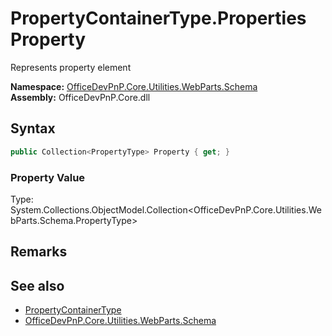 # PropertyContainerType.Properties Property
 Represents property element   

**Namespace:** [OfficeDevPnP.Core.Utilities.WebParts.Schema](OfficeDevPnP.Core.Utilities.WebParts.Schema.md)  
**Assembly:** OfficeDevPnP.Core.dll  
## Syntax
```C#
public Collection<PropertyType> Property { get; }
```

### Property Value
Type: System.Collections.ObjectModel.Collection<OfficeDevPnP.Core.Utilities.WebParts.Schema.PropertyType>  

## Remarks
  
## See also
- [PropertyContainerType](OfficeDevPnP.Core.Utilities.WebParts.Schema.PropertyContainerType.md) 
- [OfficeDevPnP.Core.Utilities.WebParts.Schema](OfficeDevPnP.Core.Utilities.WebParts.Schema.md) 
